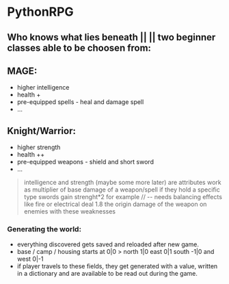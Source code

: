 # PythonRPG
Who knows what lies beneath ||
|| two beginner classes able to be choosen from:
---
## MAGE:
 - higher intelligence
 - health +
 - pre-equipped spells - heal and damage spell
 - ...
## Knight/Warrior:
 - higher strength
 - health ++
 - pre-equipped weapons - shield and short sword
 - ...

> intelligence and strength (maybe some more later) are attributes
> work as multiplier of base damage of a weapon/spell if they hold a specific type
> swords gain strenght*2 for example // -- needs balancing
> effects like fire or electrical deal 1.8 the origin damage of the weapon on enemies with these weaknesses

### Generating the world:
 - everything discovered gets saved and reloaded after new game. 
 - base / camp / housing starts at 0|0 > north 1|0 east 0|1 south -1|0 and west 0|-1 
 - if player travels to these fields, they get generated with a value, written in a dictionary and are available to be read out during the game. 
 